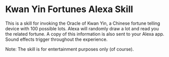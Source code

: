# Kwan Yin Fortunes Alexa Skill

This is a skill for invoking the Oracle of Kwan Yin, a Chinese fortune telling device with 100 possible lots. Alexa will randomly draw a lot and read you the related fortune. A copy of this information is also sent to your Alexa app. Sound effects trigger throughout the experience.

Note: The skill is for entertainment purposes only (of course).
